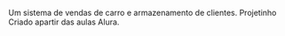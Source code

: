 Um sistema de vendas de carro e armazenamento de clientes.
Projetinho Criado apartir das aulas Alura.